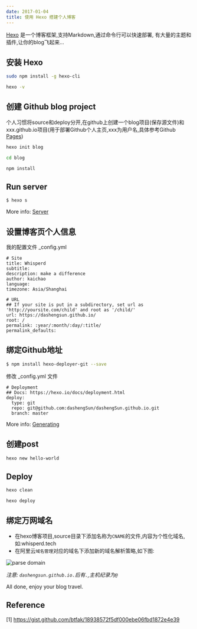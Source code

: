 ```yaml
---
date: 2017-01-04
title: 使用 Hexo 搭建个人博客
---
```


[Hexo](https://hexo.io/) 是一个博客框架,支持Markdown,通过命令行可以快速部署,
有大量的主题和插件,让你的blog飞起来...

## 安装 Hexo
```bash
sudo npm install -g hexo-cli

hexo -v
```

## 创建 Github blog project
个人习惯将source和deploy分开,在github上创建一个blog项目(保存源文件)和
xxx.github.io项目(用于部署Github个人主页,xxx为用户名,具体参考Github [Pages](https://pages.github.com/))
```bash
hexo init blog

cd blog

npm install
```
## Run server

``` bash
$ hexo s
```

More info: [Server](https://hexo.io/docs/server.html)

## 设置博客页个人信息
我的配置文件 _config.yml
```
# Site
title: Whisperd
subtitle:
description: make a difference
author: kaichao
language:
timezone: Asia/Shanghai

# URL
## If your site is put in a subdirectory, set url as 'http://yoursite.com/child' and root as '/child/'
url: https://dashengsun.github.io/
root: /
permalink: :year/:month/:day/:title/
permalink_defaults:
```

## 绑定Github地址

```bash
$ npm install hexo-deployer-git --save
```
修改 _config.yml 文件
```
# Deployment
## Docs: https://hexo.io/docs/deployment.html
deploy:
  type: git
  repo: git@github.com:dashengSun/dashengSun.github.io.git
  branch: master
```

More info: [Generating](https://hexo.io/docs/generating.html)

## 创建post

```bash
hexo new hello-world
```

## Deploy

``` bash
hexo clean

hexo deploy
```

## 绑定万网域名
- 在hexo博客项目,source目录下添加名称为`CNAME`的文件,内容为个性化域名,如:whisperd.tech
- 在阿里云`域名管理`对应的域名下添加新的域名解析策略,如下图:

![parse domain](/static/hexo/domain-name.png)

*注意: `dashengsun.github.io.`后有`.`,主机纪录为`@`*

All done, enjoy your blog travel.

## Reference
[1] https://gist.github.com/btfak/18938572f5df000ebe06fbd1872e4e39